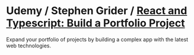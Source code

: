 # Udemy / Stephen Grider / [React and Typescript: Build a Portfolio Project](https://www.udemy.com/course/react-and-typescript-build-a-portfolio-project)

Expand your portfolio of projects by building a complex app with the latest web technologies.

